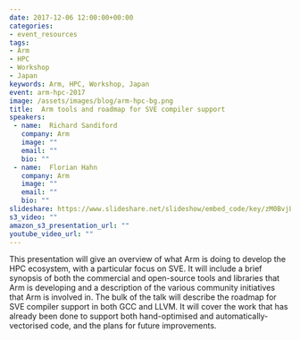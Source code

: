 ```yaml
---
date: 2017-12-06 12:00:00+00:00
categories:
- event_resources
tags:
- Arm
- HPC
- Workshop
- Japan
keywords: Arm, HPC, Workshop, Japan
event: arm-hpc-2017
image: /assets/images/blog/arm-hpc-bg.png
title:  Arm tools and roadmap for SVE compiler support
speakers:
 - name:  Richard Sandiford
   company: Arm
   image: ""
   email: ""
   bio: ""
 - name:  Florian Hahn
   company: Arm
   image: ""
   email: ""
   bio: ""
slideshare: https://www.slideshare.net/slideshow/embed_code/key/zM0BvjLMPq9woZ
s3_video: ""
amazon_s3_presentation_url: ""
youtube_video_url: ""
---
```

This presentation will give an overview of what Arm is doing to develop the HPC ecosystem, with a particular focus on SVE.  It will include a brief synopsis of both the commercial and open-source tools and libraries that Arm is developing and a description of the various community initiatives that Arm is involved in.  The bulk of the talk will describe the roadmap for SVE compiler support in both GCC and LLVM.  It will cover the work that has already been done to support both hand-optimised and automatically-vectorised code, and the plans for future improvements.
